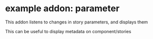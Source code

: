 # example addon: parameter

This addon listens to changes in story parameters, and displays them

This can be useful to display metadata on component/stories